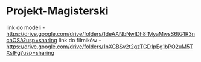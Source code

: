 # Projekt-Magisterski
link do modeli - https://drive.google.com/drive/folders/1deAANbNwIDh8fMyaMwsS6tG1R3nchOSA?usp=sharing
link do filmików - https://drive.google.com/drive/folders/1nXCBSv2t2qzTGD1pEg1bPO2uM5TXsIFg?usp=sharing
